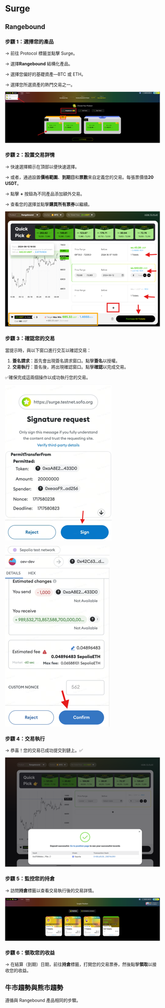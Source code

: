 # Surge

## **Rangebound**

### **步驟 1：選擇您的產品**

→ 前往 Protocol 標籤並點擊 Surge。

→ 選擇**Rangebound** 結構化產品。

→ 選擇您偏好的基礎資產—BTC 或 ETH。

→ 選擇您所選資產的熱門交易之一。

![](../../static/D5kEbfGCroUXUbxsASLuvX8asmh.png)

### **步驟 2：設置交易詳情**

→ 快速選擇顯示在頂部以便快速選擇。

→ 或者，通過設置**價格範圍**、**到期日**和**票數**來自定義您的交易。每張票價值**20 USDT**。

→ 點擊 **+** 按鈕為不同產品添加額外交易。

→ 查看您的選擇並點擊**購買所有票券**以繼續。

![](../../static/K4nfbKWLQoD1tNxcYt5uVYs5ssd.png)

### **步驟 3：確認您的交易**

當提示時，與以下窗口進行交互以確認交易：

1. **簽名請求**：首先會出現簽名請求窗口。點擊**簽名**以授權。
2. **交易執行**：簽名後，將出現確認窗口。點擊**確認**以完成交易。

✅確保完成這兩個操作以成功執行您的交易。

![](../../static/MNn5b6amVo2vDqxlgGyuZEjEsic.png)

![](../../static/NcKjbHhfVoXaJgxVOkPuX1Isswh.png)

### **步驟 4：交易執行**

→ 恭喜！您的交易已成功提交到鏈上。✅

![](../../static/JDidb7C0Go1YWLxacZ1umoO5sMg.png)

### **步驟 5：監控您的持倉**

→ 訪問**持倉**標籤以查看交易執行後的交易詳情。

![](../../static/ImXVbPatdoZlP1xbtoauuLXOsag.png)

### **步驟 6：領取您的收益**

→ 在結算（到期）日期，前往**持倉**標籤，打開您的交易票券，然後點擊**領取**以接收您的收益。

## **牛市趨勢與熊市趨勢**

遵循與 Rangebound 產品相同的步驟。